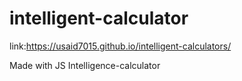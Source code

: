 # intelligent-calculator
link:https://usaid7015.github.io/intelligent-calculators/


Made with JS Intelligence-calculator 

